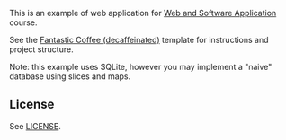 This is an example of web application for [Web and Software Application](http://gamificationlab.uniroma1.it/en/wasa/)
course.

See the [Fantastic Coffee (decaffeinated)](https://github.com/sapienzaapps/fantastic-coffee-decaffeinated) template for
instructions and project structure.

Note: this example uses SQLite, however you may implement a "naive" database using slices and maps.

## License

See [LICENSE](LICENSE).
